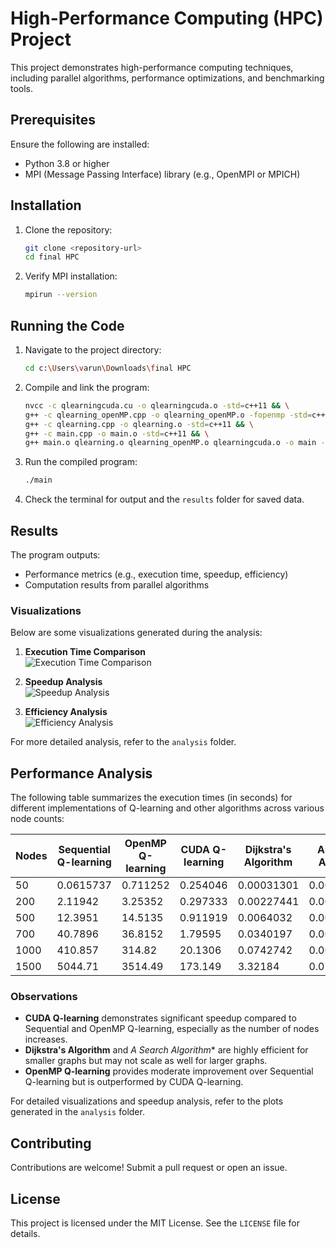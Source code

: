 # High-Performance Computing (HPC) Project

This project demonstrates high-performance computing techniques, including parallel algorithms, performance optimizations, and benchmarking tools.

## Prerequisites

Ensure the following are installed:
- Python 3.8 or higher
- MPI (Message Passing Interface) library (e.g., OpenMPI or MPICH)

## Installation

1. Clone the repository:
   ```bash
   git clone <repository-url>
   cd final HPC
   ```

2. Verify MPI installation:
   ```bash
   mpirun --version
   ```

## Running the Code

1. Navigate to the project directory:
   ```bash
   cd c:\Users\varun\Downloads\final HPC
   ```

2. Compile and link the program:
   ```bash
   nvcc -c qlearningcuda.cu -o qlearningcuda.o -std=c++11 && \
   g++ -c qlearning_openMP.cpp -o qlearning_openMP.o -fopenmp -std=c++11 && \
   g++ -c qlearning.cpp -o qlearning.o -std=c++11 && \
   g++ -c main.cpp -o main.o -std=c++11 && \
   g++ main.o qlearning.o qlearning_openMP.o qlearningcuda.o -o main -fopenmp -L/usr/local/cuda/lib64 -lcuda -lcudart -lcurand
   ```

3. Run the compiled program:
   ```bash
   ./main
   ```

4. Check the terminal for output and the `results` folder for saved data.

## Results

The program outputs:
- Performance metrics (e.g., execution time, speedup, efficiency)
- Computation results from parallel algorithms

### Visualizations

Below are some visualizations generated during the analysis:

1. **Execution Time Comparison**  
   ![Execution Time Comparison](analysis/execution_time_comparison.png)

2. **Speedup Analysis**  
   ![Speedup Analysis](analysis/speedup_analysis.png)

3. **Efficiency Analysis**  
   ![Efficiency Analysis](analysis/efficiency_analysis.png)

For more detailed analysis, refer to the `analysis` folder.

## Performance Analysis

The following table summarizes the execution times (in seconds) for different implementations of Q-learning and other algorithms across various node counts:

| Nodes | Sequential Q-learning | OpenMP Q-learning | CUDA Q-learning | Dijkstra's Algorithm | A* Search Algorithm |
|-------|------------------------|-------------------|-----------------|----------------------|---------------------|
| 50    | 0.0615737             | 0.711252          | 0.254046        | 0.00031301           | 0.00029464          |
| 200   | 2.11942               | 3.25352           | 0.297333        | 0.00227441           | 0.00064038          |
| 500   | 12.3951               | 14.5135           | 0.911919        | 0.0064032            | 0.00359426          |
| 700   | 40.7896               | 36.8152           | 1.79595         | 0.0340197            | 0.000864486         |
| 1000  | 410.857               | 314.82            | 20.1306         | 0.0742742            | 0.00834486          |
| 1500  | 5044.71               | 3514.49           | 173.149         | 3.32184              | 0.0727079           |

### Observations

- **CUDA Q-learning** demonstrates significant speedup compared to Sequential and OpenMP Q-learning, especially as the number of nodes increases.
- **Dijkstra's Algorithm** and **A* Search Algorithm** are highly efficient for smaller graphs but may not scale as well for larger graphs.
- **OpenMP Q-learning** provides moderate improvement over Sequential Q-learning but is outperformed by CUDA Q-learning.

For detailed visualizations and speedup analysis, refer to the plots generated in the `analysis` folder.

## Contributing

Contributions are welcome! Submit a pull request or open an issue.

## License

This project is licensed under the MIT License. See the `LICENSE` file for details.
